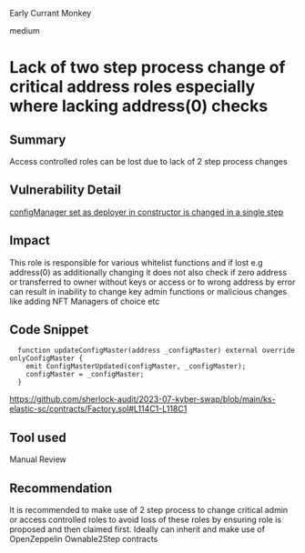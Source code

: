 Early Currant Monkey

medium

# Lack of two step process change of critical address roles especially where lacking address(0) checks
## Summary
Access controlled roles can be lost due to lack of 2 step process changes 

## Vulnerability Detail
[configManager set as deployer in constructor is changed in a single step](https://github.com/sherlock-audit/2023-07-kyber-swap/blob/main/ks-elastic-sc/contracts/Factory.sol#L114)

## Impact
This role is responsible for various whitelist functions and if lost e.g address(0) as additionally changing it does not also check if zero address or transferred to owner without keys or access or to wrong address by error can result in inability to change key admin functions or malicious changes like adding NFT Managers of choice etc 

## Code Snippet
```solidity
  function updateConfigMaster(address _configMaster) external override onlyConfigMaster {
    emit ConfigMasterUpdated(configMaster, _configMaster);
    configMaster = _configMaster;
  }
```
https://github.com/sherlock-audit/2023-07-kyber-swap/blob/main/ks-elastic-sc/contracts/Factory.sol#L114C1-L118C1

## Tool used
Manual Review

## Recommendation
It is recommended to make use of 2 step process to change critical admin or access controlled roles to avoid loss of these roles by ensuring role is proposed and then claimed first. Ideally can inherit and make use of OpenZeppelin Ownable2Step contracts 
